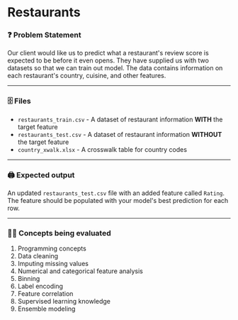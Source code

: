 # Restaurants

### ❓ Problem Statement
Our client would like us to predict what a restaurant's review score is expected to be before it even opens. They have supplied us with two datasets so that we can train out model.
The data contains information on each restaurant's country, cuisine, and other features. 

---

### 🗄️ Files
* `restaurants_train.csv` - A dataset of restaurant information **WITH** the target feature
* `restaurants_test.csv` - A dataset of restaurant information **WITHOUT** the target feature
* `country_xwalk.xlsx` - A crosswalk table for country codes

---

### 🖨️ Expected output
An updated `restaurants_test.csv` file with an added feature called `Rating`. The feature should be populated with your model's best prediction for each row.

---

### 👩‍💻 Concepts being evaluated
1. Programming concepts
2. Data cleaning
3. Imputing missing values
4. Numerical and categorical feature analysis
5. Binning
6. Label encoding
7. Feature correlation
8. Supervised learning knowledge
9. Ensemble modeling
